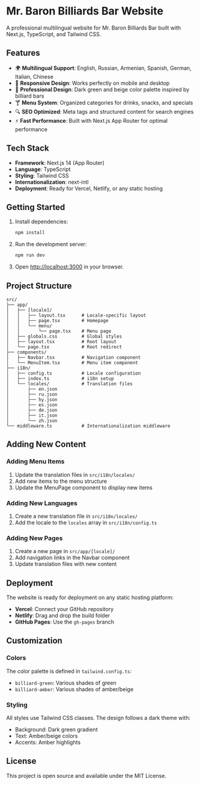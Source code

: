 # Mr. Baron Billiards Bar Website

A professional multilingual website for Mr. Baron Billiards Bar built with Next.js, TypeScript, and Tailwind CSS.

## Features

- 🌍 **Multilingual Support**: English, Russian, Armenian, Spanish, German, Italian, Chinese
- 📱 **Responsive Design**: Works perfectly on mobile and desktop
- 🎨 **Professional Design**: Dark green and beige color palette inspired by billiard bars
- 🍸 **Menu System**: Organized categories for drinks, snacks, and specials
- 🔍 **SEO Optimized**: Meta tags and structured content for search engines
- ⚡ **Fast Performance**: Built with Next.js App Router for optimal performance

## Tech Stack

- **Framework**: Next.js 14 (App Router)
- **Language**: TypeScript
- **Styling**: Tailwind CSS
- **Internationalization**: next-intl
- **Deployment**: Ready for Vercel, Netlify, or any static hosting

## Getting Started

1. Install dependencies:
   ```bash
   npm install
   ```

2. Run the development server:
   ```bash
   npm run dev
   ```

3. Open [http://localhost:3000](http://localhost:3000) in your browser.

## Project Structure

```
src/
├── app/
│   ├── [locale]/
│   │   ├── layout.tsx      # Locale-specific layout
│   │   ├── page.tsx        # Homepage
│   │   └── menu/
│   │       └── page.tsx    # Menu page
│   ├── globals.css         # Global styles
│   ├── layout.tsx          # Root layout
│   └── page.tsx            # Root redirect
├── components/
│   ├── Navbar.tsx          # Navigation component
│   └── MenuItem.tsx        # Menu item component
├── i18n/
│   ├── config.ts           # Locale configuration
│   ├── index.ts            # i18n setup
│   └── locales/            # Translation files
│       ├── en.json
│       ├── ru.json
│       ├── hy.json
│       ├── es.json
│       ├── de.json
│       ├── it.json
│       └── zh.json
└── middleware.ts           # Internationalization middleware
```

## Adding New Content

### Adding Menu Items

1. Update the translation files in `src/i18n/locales/`
2. Add new items to the menu structure
3. Update the MenuPage component to display new items

### Adding New Languages

1. Create a new translation file in `src/i18n/locales/`
2. Add the locale to the `locales` array in `src/i18n/config.ts`

### Adding New Pages

1. Create a new page in `src/app/[locale]/`
2. Add navigation links in the Navbar component
3. Update translation files with new content

## Deployment

The website is ready for deployment on any static hosting platform:

- **Vercel**: Connect your GitHub repository
- **Netlify**: Drag and drop the build folder
- **GitHub Pages**: Use the `gh-pages` branch

## Customization

### Colors

The color palette is defined in `tailwind.config.ts`:
- `billiard-green`: Various shades of green
- `billiard-amber`: Various shades of amber/beige

### Styling

All styles use Tailwind CSS classes. The design follows a dark theme with:
- Background: Dark green gradient
- Text: Amber/beige colors
- Accents: Amber highlights

## License

This project is open source and available under the MIT License.
